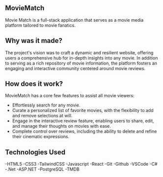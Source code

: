 ## MovieMatch
Movie Match is a full-stack application that serves as a movie media platform tailored to movie fanatics.  

## Why was it made?
The project's vision was to craft a dynamic and resilient website, offering users a comprehensive hub for in-depth insights into any movie. In addition to serving as a rich repository of movie information, the platform fosters an engaging and interactive community centered around movie reviews.

## How does it work?
MovieMatch has a core few features to assist all movie viewers:

- Effortlessly search for any movie.
- Curate a personalized list of favorite movies, with the flexibility to add and remove selections at will.
- Engage in the interactive review feature, enabling users to share, edit, and manage their thoughts on movies with ease.
- Complete control over reviews, including the ability to delete and refine their cinematic expressions.


## Technologies Used
-HTML5 -CSS3 -TailwindCSS -Javascript -React -Git -Github -VSCode -C# -.Net -ASP.NET -PostgreSQL -TMDB


